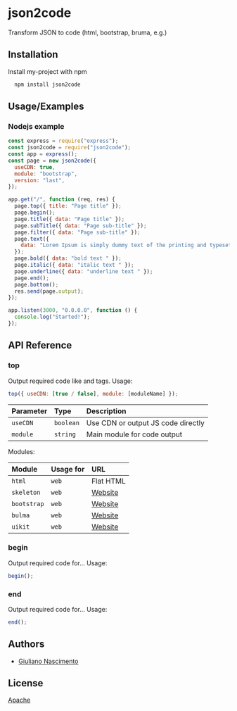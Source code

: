 # json2code

Transform JSON to code (html, bootstrap, bruma, e.g.)

## Installation

Install my-project with npm

```bash
  npm install json2code
```

## Usage/Examples

### Nodejs example

```javascript
const express = require("express");
const json2code = require("json2code");
const app = express();
const page = new json2code({
  useCDN: true,
  module: "bootstrap",
  version: "last",
});

app.get("/", function (req, res) {
  page.top({ title: "Page title" });
  page.begin();
  page.title({ data: "Page title" });
  page.subTitle({ data: "Page sub-title" });
  page.filter({ data: "Page sub-title" });
  page.text({
    data: "Lorem Ipsum is simply dummy text of the printing and typesetting industry. Lorem Ipsum has been the industry's standard dummy text ever since the 1500s, when an unknown printer took a galley of type and scrambled it to make a type specimen book. It has survived not only five centuries, but also the leap into electronic typesetting, remaining essentially unchanged. It was popularised in the 1960s with the release of Letraset sheets containing Lorem Ipsum passages, and more recently with desktop publishing software like Aldus PageMaker including versions of Lorem Ipsum.",
  });
  page.bold({ data: "bold text " });
  page.italic({ data: "italic text " });
  page.underline({ data: "underline text " });
  page.end();
  page.bottom();
  res.send(page.output);
});

app.listen(3000, "0.0.0.0", function () {
  console.log("Started!");
});
```

## API Reference

### top

Output required code like <HTML> and <HEAD> tags. Usage:

```javascript
top({ useCDN: [true / false], module: [moduleName] });
```

| Parameter | Type      | Description                        |
| :-------- | :-------- | :--------------------------------- |
| `useCDN`  | `boolean` | Use CDN or output JS code directly |
| `module`  | `string`  | Main module for code output        |

Modules:

| Module      | Usage for | URL                                 |
| :---------- | :-------- | :---------------------------------- |
| `html`      | `web`     | Flat HTML                           |
| `skeleton`  | `web`     | [Website](http://getskeleton.com)   |
| `bootstrap` | `web`     | [Website](https://getbootstrap.com) |
| `bulma`     | `web`     | [Website](https://bulma.io)         |
| `uikit`     | `web`     | [Website](https://getuikit.com)     |

### begin

Output required code for... Usage:

```javascript
begin();
```

### end

Output required code for... Usage:

```javascript
end();
```

## Authors

- [Giuliano Nascimento](https://www.github.com/GS-Giuliano)

## License

[Apache](https://choosealicense.com/licenses/apache-2.0/)
